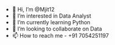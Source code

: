 - 👋 Hi, I’m @Mjit12
- 👀 I’m interested in Data Analyst 
- 🌱 I’m currently learning Python 
- 💞️ I’m looking to collaborate on Data
- 📫 How to reach me - +91 7054251197

<!---
Mjit12/Mjit12 is a ✨ special ✨ repository because its `README.md` (this file) appears on your GitHub profile.
You can click the Preview link to take a look at your changes.
--->
